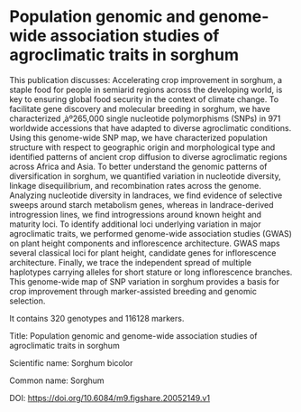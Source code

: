 # Population genomic and genome-wide association studies of agroclimatic traits in sorghum

This publication discusses: Accelerating crop improvement in sorghum, a staple food for people in semiarid regions across the developing world, is key to ensuring global food security in the context of climate change. To facilitate gene discovery and molecular breeding in sorghum, we have characterized ‚àº265,000 single nucleotide polymorphisms (SNPs) in 971 worldwide accessions that have adapted to diverse agroclimatic conditions. Using this genome-wide SNP map, we have characterized population structure with respect to geographic origin and morphological type and identified patterns of ancient crop diffusion to diverse agroclimatic regions across Africa and Asia. To better understand the genomic patterns of diversification in sorghum, we quantified variation in nucleotide diversity, linkage disequilibrium, and recombination rates across the genome. Analyzing nucleotide diversity in landraces, we find evidence of selective sweeps around starch metabolism genes, whereas in landrace-derived introgression lines, we find introgressions around known height and maturity loci. To identify additional loci underlying variation in major agroclimatic traits, we performed genome-wide association studies (GWAS) on plant height components and inflorescence architecture. GWAS maps several classical loci for plant height, candidate genes for inflorescence architecture. Finally, we trace the independent spread of multiple haplotypes carrying alleles for short stature or long inflorescence branches. This genome-wide map of SNP variation in sorghum provides a basis for crop improvement through marker-assisted breeding and genomic selection.

It contains 320 genotypes and 116128 markers.

Title: Population genomic and genome-wide association studies of agroclimatic traits in sorghum

Scientific name: Sorghum bicolor

Common name: Sorghum

DOI: https://doi.org/10.6084/m9.figshare.20052149.v1



